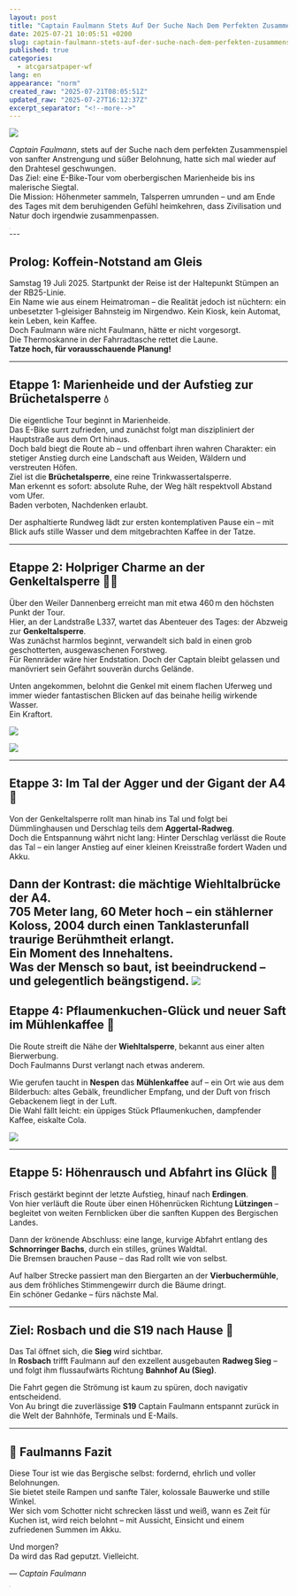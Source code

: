 ```yaml
---
layout: post
title: "Captain Faulmann Stets Auf Der Suche Nach Dem Perfekten Zusammenspiel Von"
date: 2025-07-21 10:05:51 +0200
slug: captain-faulmann-stets-auf-der-suche-nach-dem-perfekten-zusammenspiel-von
published: true
categories:
  - atcgarsatpaper-wf
lang: en
appearance: "norm"
created_raw: "2025-07-21T08:05:51Z"
updated_raw: "2025-07-27T16:12:37Z"
excerpt_separator: "<!--more-->"
---
```

![](https://pixelfed.social/storage/m/_v2/607467830790472239/7a53dd069-05894d/fPQWOPVnULCp/7VGgfDxokzN19TOryIbBEUMSM78OgeFduvEofaVy.png)

*Captain Faulmann*, stets auf der Suche nach dem perfekten Zusammenspiel von sanfter Anstrengung und süßer Belohnung, hatte sich mal wieder auf den Drahtesel geschwungen.  
Das Ziel: eine E-Bike-Tour vom oberbergischen Marienheide bis ins malerische Siegtal.  
Die Mission: Höhenmeter sammeln, Talsperren umrunden – und am Ende des Tages mit dem beruhigenden Gefühl heimkehren, dass Zivilisation und Natur doch irgendwie zusammenpassen.
<div class="h_wrapper">
    <div class="h_iframe">
        <iframe height="2" width="2"
src="https://www.komoot.com/de-de/tour/2417689834/embed?share_token=aeSzLwBfoqHiBC0ES8U2OnMTFLn6SZ7Um3U6z3f1KUXyqnIuTT&profile=1" width="100%" height="700" frameborder="0" scrolling="no"></iframe>
    </div>
</div>
---

## Prolog: Koffein-Notstand am Gleis

Samstag 19 Juli 2025. Startpunkt der Reise ist der Haltepunkt Stümpen an der RB25-Linie.  
Ein Name wie aus einem Heimatroman – die Realität jedoch ist nüchtern: ein unbesetzter 1‑gleisiger Bahnsteig im Nirgendwo. Kein Kiosk, kein Automat, kein Leben, kein Kaffee.  
Doch Faulmann wäre nicht Faulmann, hätte er nicht vorgesorgt.  
Die Thermoskanne in der Fahrradtasche rettet die Laune.  
**Tatze hoch, für vorausschauende Planung!**

---

## Etappe 1: Marienheide und der Aufstieg zur Brüchetalsperre 💧

Die eigentliche Tour beginnt in Marienheide.  
Das E-Bike surrt zufrieden, und zunächst folgt man diszipliniert der Hauptstraße aus dem Ort hinaus.  
Doch bald biegt die Route ab – und offenbart ihren wahren Charakter: ein stetiger Anstieg durch eine Landschaft aus Weiden, Wäldern und verstreuten Höfen.  
Ziel ist die **Brüchetalsperre**, eine reine Trinkwassertalsperre.  
Man erkennt es sofort: absolute Ruhe, der Weg hält respektvoll Abstand vom Ufer.  
Baden verboten, Nachdenken erlaubt.

Der asphaltierte Rundweg lädt zur ersten kontemplativen Pause ein – mit Blick aufs stille Wasser und dem mitgebrachten Kaffee in der Tatze.

---

## Etappe 2: Holpriger Charme an der Genkeltalsperre 🚵‍♂️

Über den Weiler Dannenberg erreicht man mit etwa 460 m den höchsten Punkt der Tour.  
Hier, an der Landstraße L337, wartet das Abenteuer des Tages: der Abzweig zur **Genkeltalsperre**.  
Was zunächst harmlos beginnt, verwandelt sich bald in einen grob geschotterten, ausgewaschenen Forstweg.  
Für Rennräder wäre hier Endstation. Doch der Captain bleibt gelassen und manövriert sein Gefährt souverän durchs Gelände.

Unten angekommen, belohnt die Genkel mit einem flachen Uferweg und immer wieder fantastischen Blicken auf das beinahe heilig wirkende Wasser.  
Ein Kraftort.

![](https://pixelfed.social/storage/m/_v2/607467830790472239/7a53dd069-05894d/4579VTYWJqy4/8Qv3S9Zlx7I8lWL7kkfmVJVjla6CNIqrrN99hS6r.jpg)

![](https://pixelfed.social/storage/m/_v2/607467830790472239/7a53dd069-05894d/uKDkCyabBCRr/MWrJd03tBBf6I9rT68aTQq2b9EtTHRpjzj0gXtAv.jpg)

---

## Etappe 3: Im Tal der Agger und der Gigant der A4 🌉

Von der Genkeltalsperre rollt man hinab ins Tal und folgt bei Dümmlinghausen und Derschlag teils dem **Aggertal-Radweg**.  
Doch die Entspannung währt nicht lang: Hinter Derschlag verlässt die Route das Tal – ein langer Anstieg auf einer kleinen Kreisstraße fordert Waden und Akku.

Dann der Kontrast: die mächtige **Wiehltalbrücke** der A4.  
705 Meter lang, 60 Meter hoch – ein stählerner Koloss, 2004 durch einen Tanklasterunfall traurige Berühmtheit erlangt.  
Ein Moment des Innehaltens.  
Was der Mensch so baut, ist beeindruckend – und gelegentlich beängstigend.
![](https://pxscdn.com/public/m/_v2/607467830790472239/7a53dd069-05894d/6q9kJBiEqiW4/rSJo2GweYNJPfTAygnfYd8SidHMcrrH0flR1gaZI.jpg)
---

## Etappe 4: Pflaumenkuchen-Glück und neuer Saft im Mühlenkaffee 🍰

Die Route streift die Nähe der **Wiehltalsperre**, bekannt aus einer alten Bierwerbung.  
Doch Faulmanns Durst verlangt nach etwas anderem.

Wie gerufen taucht in **Nespen** das **Mühlenkaffee** auf – ein Ort wie aus dem Bilderbuch: altes Gebälk, freundlicher Empfang, und der Duft von frisch Gebackenem liegt in der Luft.  
Die Wahl fällt leicht: ein üppiges Stück Pflaumenkuchen, dampfender Kaffee, eiskalte Cola.

![](https://pxscdn.com/public/m/_v2/607467830790472239/7a53dd069-05894d/whqnHyekUxIO/9AEi7p3AlRPRjKI9uNxHVEHyZYVsq9ob5UKM9Tky.jpg)

---

## Etappe 5: Höhenrausch und Abfahrt ins Glück 🌳

Frisch gestärkt beginnt der letzte Aufstieg, hinauf nach **Erdingen**.  
Von hier verläuft die Route über einen Höhenrücken Richtung **Lützingen** – begleitet von weiten Fernblicken über die sanften Kuppen des Bergischen Landes.

Dann der krönende Abschluss: eine lange, kurvige Abfahrt entlang des **Schnorringer Bachs**, durch ein stilles, grünes Waldtal.  
Die Bremsen brauchen Pause – das Rad rollt wie von selbst.

Auf halber Strecke passiert man den Biergarten an der **Vierbuchermühle**, aus dem fröhliches Stimmengewirr durch die Bäume dringt.  
Ein schöner Gedanke – fürs nächste Mal.

---

## Ziel: Rosbach und die S19 nach Hause 🏁

Das Tal öffnet sich, die **Sieg** wird sichtbar.  
In **Rosbach** trifft Faulmann auf den exzellent ausgebauten **Radweg Sieg** – und folgt ihm flussaufwärts Richtung **Bahnhof Au (Sieg)**.

Die Fahrt gegen die Strömung ist kaum zu spüren, doch navigativ entscheidend.  
Von Au bringt die zuverlässige **S19** Captain Faulmann entspannt zurück in die Welt der Bahnhöfe, Terminals und E-Mails.

---

## 🧢 Faulmanns Fazit

Diese Tour ist wie das Bergische selbst: fordernd, ehrlich und voller Belohnungen.  
Sie bietet steile Rampen und sanfte Täler, kolossale Bauwerke und stille Winkel.  
Wer sich vom Schotter nicht schrecken lässt und weiß, wann es Zeit für Kuchen ist, wird reich belohnt – mit Aussicht, Einsicht und einem zufriedenen Summen im Akku.

Und morgen?  
Da wird das Rad geputzt. Vielleicht.

— *Captain Faulmann*

<div class="wrapper">
    <div class="h_iframe">
        <iframe height="2" width="2" src="https://www.youtube.com/embed/v13KV2Od0e0?si=6QVCX8OcEjp8zwey" title="YouTube video player" frameborder="0" allow="accelerometer; autoplay; clipboard-write; encrypted-media; gyroscope; picture-in-picture; web-share" referrerpolicy="strict-origin-when-cross-origin" allowfullscreen></iframe>
    </div>
</div>


